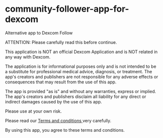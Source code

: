 # community-follower-app-for-dexcom
Alternative app to Dexcom Follow

ATTENTION: Please carefully read this before continue.

This application is NOT an official Dexcom Application and is NOT related in any way with Dexcom.

The application is for informational purposes only and is not intended to be a substitute for professional medical advice, diagnosis, or treatment.
The app's creators and publishers are not responsible for any adverse effects or consequences that may result from the use of this app.

The app is provided "as is" and without any warranties, express or implied.
The app's creators and publishers disclaim all liability for any direct or indirect damages caused by the use of this app.

Please use at your own risk.

Please read our <a href="https://sites.google.com/view/followerfordexcom" target="_blank">Terms and conditions </a> very carefully.

By using this app, you agree to these terms and conditions.

